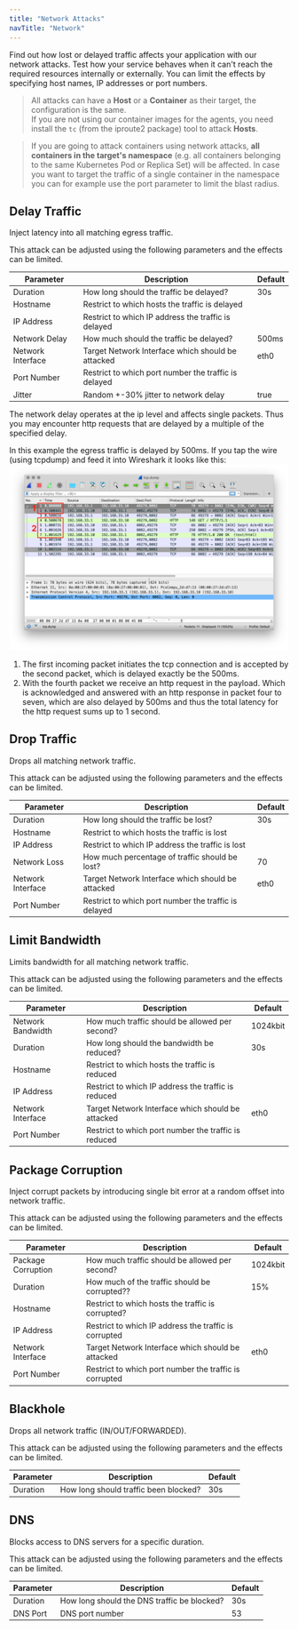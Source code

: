 ```yaml
---
title: "Network Attacks"
navTitle: "Network"
---
```

Find out how lost or delayed traffic affects your application with our network attacks. Test how your service behaves when it can't reach the required resources internally or externally. You can limit the effects by specifying host names, IP addresses or port numbers.

> All attacks can have a **Host** or a **Container** as their target, the configuration is the same.<br/>
> If you are not using our container images for the agents, you need install the `tc` (from the iproute2 package) tool to attack **Hosts**.

> If you are going to attack containers using network attacks, **all containers in the target's namespace** (e.g. all containers belonging to the same Kubernetes Pod or Replica Set) will be affected.
> In case you want to target the traffic of a single container in the namespace you can for example use the port parameter to limit the blast radius.

## Delay Traffic
Inject latency into all matching egress traffic.

This attack can be adjusted using the following parameters and the effects can be limited.

| Parameter   |      Description      | Default |
|----------|-------------|-------------|
| Duration |  How long should the traffic be delayed? | 30s |
| Hostname |    Restrict to which hosts the traffic is delayed   | |
| IP Address | Restrict to which IP address the traffic is delayed | |
| Network Delay | How much should the traffic be delayed? | 500ms |
| Network Interface | Target Network Interface which should be attacked | eth0 |
| Port Number | Restrict to which port number the traffic is delayed | |
| Jitter | Random +-30% jitter to network delay | true |

The network delay operates at the ip level and affects single packets.
Thus you may encounter http requests that are delayed by a multiple of the specified delay.

In this example the egress traffic is delayed by 500ms.
If you tap the wire (using tcpdump) and feed it into Wireshark it looks like this:
![tcpdump delay example](./tcpdump.png)
1. The first incoming packet initiates the tcp connection and is accepted by the second packet, which is delayed exactly be the 500ms. <br/>
2. With the fourth packet we receive an http request in the payload. Which is acknowledged and answered with an http response in packet four to seven, which are also delayed by 500ms and thus the total latency for the http request sums up to 1 second.

## Drop Traffic
Drops all matching network traffic.

This attack can be adjusted using the following parameters and the effects can be limited.

| Parameter   |      Description      | Default |
|----------|-------------|-------------|
| Duration |  How long should the traffic be lost? | 30s |
| Hostname |    Restrict to which hosts the traffic is lost   | |
| IP Address | Restrict to which IP address the traffic is lost | |
| Network Loss | How much percentage of traffic should be lost? | 70 |
| Network Interface | Target Network Interface which should be attacked | eth0 |
| Port Number | Restrict to which port number the traffic is delayed | |

## Limit Bandwidth
Limits bandwidth for all matching network traffic.

This attack can be adjusted using the following parameters and the effects can be limited.

| Parameter   |      Description      | Default |
|----------|-------------|-------------|
| Network Bandwidth |  How much traffic should be allowed per second? | 1024kbit |
| Duration |    How long should the bandwidth be reduced?   | 30s |
| Hostname |    Restrict to which hosts the traffic is reduced   | |
| IP Address | Restrict to which IP address the traffic is reduced | |
| Network Interface | Target Network Interface which should be attacked | eth0 |
| Port Number | Restrict to which port number the traffic is reduced | |

## Package Corruption
Inject corrupt packets by introducing single bit error at a random offset into network traffic.

This attack can be adjusted using the following parameters and the effects can be limited.

| Parameter   |      Description      | Default |
|----------|-------------|-------------|
| Package Corruption|  How much traffic should be allowed per second? | 1024kbit |
| Duration |    How much of the traffic should be corrupted??   | 15% |
| Hostname |    Restrict to which hosts the traffic is corrupted?   | |
| IP Address | Restrict to which IP address the traffic is corrupted | |
| Network Interface | Target Network Interface which should be attacked | eth0 |
| Port Number | Restrict to which port number the traffic is corrupted | |

## Blackhole
Drops all network traffic (IN/OUT/FORWARDED).

This attack can be adjusted using the following parameters and the effects can be limited.

| Parameter   |      Description      | Default |
|----------|-------------|-------------|
| Duration |  How long should traffic been blocked?   | 30s |

## DNS
Blocks access to DNS servers for a specific duration.

This attack can be adjusted using the following parameters and the effects can be limited.

| Parameter   |      Description      | Default |
|----------|-------------|-------------|
| Duration |  How long should the DNS traffic be blocked?   | 30s |
| DNS Port |  DNS port number | 53 |
